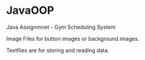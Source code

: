 # JavaOOP
Java Assignmnet - Gym Scheduling System

Image Files for button images or background images.

Textfiles are for storing and reading data.

